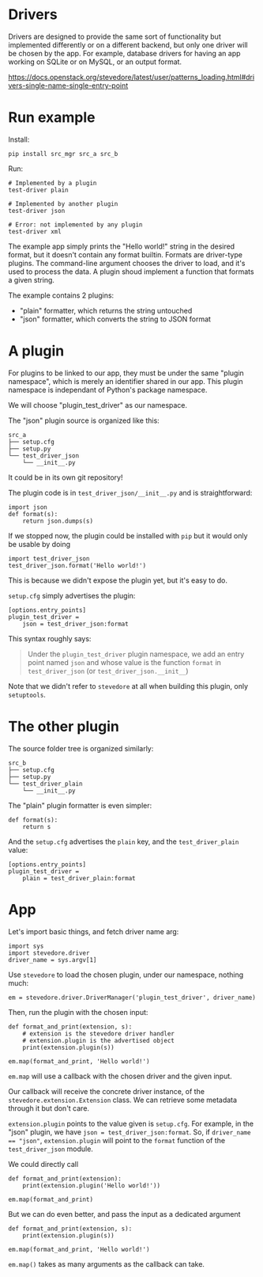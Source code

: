 # Drivers

Drivers are designed to provide the same sort of functionality but implemented differently or on a different backend, but only one driver will be chosen by the app.
For example, database drivers for having an app working on SQLite or on MySQL, or an output format.

https://docs.openstack.org/stevedore/latest/user/patterns_loading.html#drivers-single-name-single-entry-point

# Run example

Install:

    pip install src_mgr src_a src_b

Run:

    # Implemented by a plugin
    test-driver plain

    # Implemented by another plugin
    test-driver json

    # Error: not implemented by any plugin
    test-driver xml

The example app simply prints the "Hello world!" string in the desired format, but it doesn't contain any format builtin.
Formats are driver-type plugins. The command-line argument chooses the driver to load, and it's used to process the data.
A plugin shoud implement a function that formats a given string.

The example contains 2 plugins:

* "plain" formatter, which returns the string untouched
* "json" formatter, which converts the string to JSON format

# A plugin

For plugins to be linked to our app, they must be under the same "plugin namespace", which is merely an identifier shared in our app.
This plugin namespace is independant of Python's package namespace.

We will choose "plugin_test_driver" as our namespace.

The "json" plugin source is organized like this:

    src_a
    ├── setup.cfg
    ├── setup.py
    └── test_driver_json
        └── __init__.py

It could be in its own git repository!

The plugin code is in `test_driver_json/__init__.py` and is straightforward:

    import json
    def format(s):
        return json.dumps(s)

If we stopped now, the plugin could be installed with `pip` but it would only be usable by doing

    import test_driver_json
    test_driver_json.format('Hello world!')

This is because we didn't expose the plugin yet, but it's easy to do.

`setup.cfg` simply advertises the plugin:

    [options.entry_points]
    plugin_test_driver =
        json = test_driver_json:format

This syntax roughly says:

> Under the `plugin_test_driver` plugin namespace, we add an entry point named `json`
> and whose value is the function `format` in `test_driver_json` (or `test_driver_json.__init__`)

Note that we didn't refer to `stevedore` at all when building this plugin, only `setuptools`.

# The other plugin

The source folder tree is organized similarly:

    src_b
    ├── setup.cfg
    ├── setup.py
    └── test_driver_plain
        └── __init__.py

The "plain" plugin formatter is even simpler:

    def format(s):
        return s

And the `setup.cfg` advertises the `plain` key, and the `test_driver_plain` value:

    [options.entry_points]
    plugin_test_driver =
        plain = test_driver_plain:format

# App

Let's import basic things, and fetch driver name arg:

    import sys
    import stevedore.driver
    driver_name = sys.argv[1]

Use `stevedore` to load the chosen plugin, under our namespace, nothing much:

    em = stevedore.driver.DriverManager('plugin_test_driver', driver_name)

Then, run the plugin with the chosen input:

    def format_and_print(extension, s):
        # extension is the stevedore driver handler
        # extension.plugin is the advertised object
        print(extension.plugin(s))

    em.map(format_and_print, 'Hello world!')

`em.map` will use a callback with the chosen driver and the given input.

Our callback will receive the concrete driver instance, of the `stevedore.extension.Extension` class.
We can retrieve some metadata through it but don't care.

`extension.plugin` points to the value given is `setup.cfg`.
For example, in the "json" plugin, we have `json = test_driver_json:format`.
So, if `driver_name == "json"`, `extension.plugin` will point to the `format` function of the `test_driver_json` module.

We could directly call

    def format_and_print(extension):
        print(extension.plugin('Hello world!'))

    em.map(format_and_print)

But we can do even better, and pass the input as a dedicated argument

    def format_and_print(extension, s):
        print(extension.plugin(s))
        
    em.map(format_and_print, 'Hello world!')

`em.map()` takes as many arguments as the callback can take.
